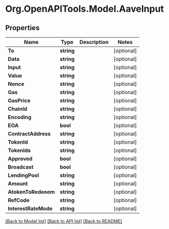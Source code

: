 # Org.OpenAPITools.Model.AaveInput

## Properties

Name | Type | Description | Notes
------------ | ------------- | ------------- | -------------
**To** | **string** |  | [optional] 
**Data** | **string** |  | [optional] 
**Input** | **string** |  | [optional] 
**Value** | **string** |  | [optional] 
**Nonce** | **string** |  | [optional] 
**Gas** | **string** |  | [optional] 
**GasPrice** | **string** |  | [optional] 
**ChainId** | **string** |  | [optional] 
**Encoding** | **string** |  | [optional] 
**EOA** | **bool** |  | [optional] 
**ContractAddress** | **string** |  | [optional] 
**TokenId** | **string** |  | [optional] 
**TokenIds** | **string** |  | [optional] 
**Approved** | **bool** |  | [optional] 
**Broadcast** | **bool** |  | [optional] 
**LendingPool** | **string** |  | [optional] 
**Amount** | **string** |  | [optional] 
**AtokenToRedeeem** | **string** |  | [optional] 
**RefCode** | **string** |  | [optional] 
**InterestRateMode** | **string** |  | [optional] 

[[Back to Model list]](../README.md#documentation-for-models) [[Back to API list]](../README.md#documentation-for-api-endpoints) [[Back to README]](../README.md)

